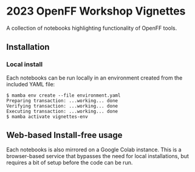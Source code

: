 # 2023 OpenFF Workshop Vignettes

A collection of notebooks highlighting functionality of OpenFF tools.

## Installation

### Local install

Each notebooks can be run locally in an environment created from the included YAML file:

```shell
$ mamba env create --file environment.yaml
Preparing transaction: ...working... done
Verifying transaction: ...working... done
Executing transaction: ...working... done
$ mamba activate vignettes-env
```

## Web-based Install-free usage

Each notebooks is also mirrored on a Google Colab instance. This is a browser-based service that bypasses the need for local installations, but requires a bit of setup before the code can be run.
